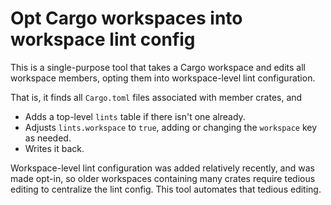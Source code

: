 # Opt Cargo workspaces into workspace lint config

This is a single-purpose tool that takes a Cargo workspace and edits all
workspace members, opting them into workspace-level lint configuration.

That is, it finds all `Cargo.toml` files associated with member crates, and

- Adds a top-level `lints` table if there isn't one already.
- Adjusts `lints.workspace` to `true`, adding or changing the `workspace` key as
  needed.
- Writes it back.

Workspace-level lint configuration was added relatively recently, and was made
opt-in, so older workspaces containing many crates require tedious editing to
centralize the lint config. This tool automates that tedious editing.

